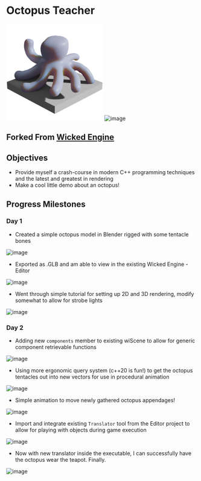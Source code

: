 
# Octopus Teacher

![image](CustomContent/OctopusTeacherIcon_Small.png)
![image](Content/logo_small.png)
## Forked From [Wicked Engine](https://github.com/turanszkij/WickedEngine)

## Objectives

* Provide myself a crash-course in modern C++ programming techniques and the latest and greatest in rendering
* Make a cool little demo about an octopus!

## Progress Milestones
### Day 1
* Created a simple octopus model in Blender rigged with some tentacle bones

![image](https://user-images.githubusercontent.com/6273324/130271616-8b6ed30d-3f4a-4283-8c9b-d2e0404bc35c.png)
* Exported as .GLB and am able to view in the existing Wicked Engine - Editor

![image](https://user-images.githubusercontent.com/6273324/130271543-e111600e-a2ee-484c-8df6-cd88fdb88ca5.png)
* Went through simple tutorial for setting up 2D and 3D rendering, modify somewhat to allow for strobe lights

![image](https://user-images.githubusercontent.com/6273324/130272111-189e4126-d647-4fa1-b0df-ac5619f25680.png)

### Day 2
* Adding new `components` member to existing wiScene to allow for generic component retrievable functions

![image](https://user-images.githubusercontent.com/6273324/130273976-b9fa3ab8-6bcb-4e90-967d-258d374e9328.png)
* Using more ergonomic query system (c++20 is fun!) to get the octopus tentacles out into new vectors for use in procedural animation

![image](https://user-images.githubusercontent.com/6273324/130274069-193aa50b-d103-4c21-a4af-37d3a37f825b.png)
* Simple animation to move newly gathered octopus appendages!

![image](https://user-images.githubusercontent.com/6273324/130274958-e57cef68-d94f-478e-9b24-3753e04f83e7.png)
* Import and integrate existing `Translator` tool from the Editor project to allow for playing with objects during game execution

![image](https://user-images.githubusercontent.com/6273324/130274422-d26b43f4-71d7-430f-9683-d2e43f13c2aa.png)
* Now with new translator inside the executable, I can successfully have the octopus wear the teapot. Finally.

![image](https://user-images.githubusercontent.com/6273324/130273215-d7f5281d-2368-4986-b4e3-e8ed6440ceca.png)


